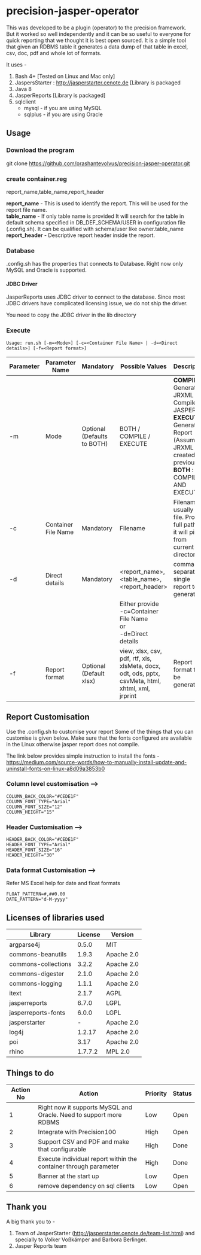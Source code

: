 # precision-jasper-operator
This was developed to be a plugin (operator) to the precision framework. But it worked so well independently and it can be so useful to everyone for quick reporting that we thought it is best open sourced.
It is a simple tool that given an RDBMS table it generates a data dump of that table in excel, csv, doc, pdf and whole lot of formats.


It uses -
1) Bash 4+ [Tested on Linux and Mac only]
2) JaspersStarter : http://jasperstarter.cenote.de [Library is packaged
3) Java 8
4) JasperReports [Library is packaged]
5) sqlclient
   * mysql - if you are using MySQL
   * sqlplus - if you are using Oracle

## Usage
### Download the program
git clone https://github.com/prashantevolvus/precision-jasper-operator.git
### create container.reg
report_name,table_name,report_header

**report_name** - This is used to identify the report. This will be used for the  report file name.  
**table_name** - If only table name is provided It will search for the table in default schema specified in DB_DEF_SCHEMA/USER in configuration file (.config.sh).
It can be qualified with schema/user like owner.table_name\
**report_header** - Descriptive report header inside the report.

### Database
.config.sh has the properties that connects to Database.
Right now only MySQL and Oracle is supported.
#### JDBC Driver
JasperReports uses JDBC driver to connect to the database. Since most JDBC drivers have complicated licensing issue, we do not ship the driver.

You need to copy the JDBC driver in the lib directory

### Execute
`Usage: run.sh [-m=<Mode>] [-c=<Container File Name> | -d=<Direct details>] [-f=<Report format>] `  

|Parameter|Parameter Name|Mandatory|Possible Values|Description|
|-----|--------------|---------|---------------|-----------|
|-m|Mode|Optional (Defaults to BOTH)|BOTH / COMPILE / EXECUTE | **COMPILE** : Generates JRXML and Compiles to JASPER <br/> **EXECUTE** : Generates Report (Assumes JRXML was created previously) <br/> **BOTH** : COMPILES AND EXECUTES|
|-c|Container File Name|Mandatory|Filename|Filename usually .reg file. Provide full path or it will pick from current directory|
|-d|Direct details|Mandatory|<report_name>,<table_name>,<report_header>|comma separated single report to be generated|
||||Either provide <br/> -c=Container File Name <br/> or <br/> -d=Direct details|
|-f|Report format|Optional (Default xlsx)|view, xlsx, csv, pdf, rtf, xls, xlsMeta,  docx, odt, ods, pptx, csvMeta, html, xhtml, xml, jrprint|Report format to be generated|




## Report Customisation
Use the .config.sh to customise your report
Some of the things that you can customise is given below.
Make sure that the fonts configured are available in the Linux otherwise jasper report does not compile.

The link below provides simple instruction to install the fonts -
https://medium.com/source-words/how-to-manually-install-update-and-uninstall-fonts-on-linux-a8d09a3853b0


### Column level customisation -->
```
COLUMN_BACK_COLOR="#CEDE1F"
COLUMN_FONT_TYPE="Arial"
COLUMN_FONT_SIZE="12"
COLUMN_HEIGHT="15"
```
### Header Customisation -->
```
HEADER_BACK_COLOR="#CEDE1F"
HEADER_FONT_TYPE="Arial"
HEADER_FONT_SIZE="16"
HEADER_HEIGHT="30"
```
### Data format Customisation -->
Refer MS Excel help for date and float formats
```
FLOAT_PATTERN=#,##0.00
DATE_PATTERN="d-M-yyyy"
```
## Licenses of libraries used
|Library|License|Version|
|-------|-------|-------|
|argparse4j|0.5.0|MIT|
|commons-beanutils|1.9.3|Apache 2.0|
|commons-collections|3.2.2|Apache 2.0|
|commons-digester|2.1.0|Apache 2.0|
|commons-logging|1.1.1|Apache 2.0|
|itext|2.1.7|AGPL|
|jasperreports|6.7.0|LGPL|
|jasperreports-fonts|6.0.0|LGPL|
|jasperstarter|-|Apache 2.0|
|log4j|1.2.17|Apache 2.0|
|poi|3.17|Apache 2.0|
|rhino|1.7.7.2|MPL 2.0|

## Things to do
|Action No|Action|Priority|Status|
|---------|------|--------|------|
|1| Right now it supports MySQL and Oracle. Need to support more RDBMS|Low|Open|
|2| Integrate with Precision100|High|Open|
|3| Support CSV and PDF and make that configurable|High|Done|
|4| Execute individual report within the container through parameter|High|Done|
|5| Banner at the start up|Low|Open|
|6| remove dependency on sql clients|Low|Open|

## Thank you
A big thank you to -
1) Team of JasperStarter (http://jasperstarter.cenote.de/team-list.html) and specially to Volker Voßkämper and Barbora Berlinger.
2) Jasper Reports team
